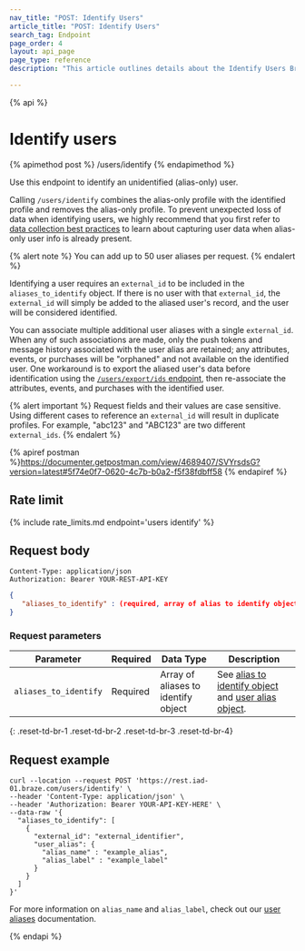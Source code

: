 ```yaml
---
nav_title: "POST: Identify Users"
article_title: "POST: Identify Users"
search_tag: Endpoint
page_order: 4
layout: api_page
page_type: reference
description: "This article outlines details about the Identify Users Braze endpoint."

---
```

{% api %}
# Identify users
{% apimethod post %}
/users/identify
{% endapimethod %}

Use this endpoint to identify an unidentified (alias-only) user. 

Calling `/users/identify` combines the alias-only profile with the identified profile and removes the alias-only profile. To prevent unexpected loss of data when identifying users, we highly recommend that you first refer to [data collection best practices]({{site.baseurl}}/user_guide/data_and_analytics/user_data_collection/best_practices/#capturing-user-data-when-alias-only-user-info-is-already-present) to learn about capturing user data when alias-only user info is already present.

{% alert note %}
You can add up to 50 user aliases per request.
{% endalert %}

Identifying a user requires an `external_id` to be included in the `aliases_to_identify` object. If there is no user with that `external_id`, the `external_id` will simply be added to the aliased user's record, and the user will be considered identified.

You can associate multiple additional user aliases with a single `external_id`. When any of such associations are made, only the push tokens and message history associated with the user alias are retained; any attributes, events, or purchases will be "orphaned" and not available on the identified user. One workaround is to export the aliased user's data before identification using the [`/users/export/ids` endpoint]({{site.baseurl}}/api/endpoints/export/user_data/post_user_identify/), then re-associate the attributes, events, and purchases with the identified user.

{% alert important %}
Request fields and their values are case sensitive. Using different cases to reference an `external_id` will result in duplicate profiles. For example, "abc123" and "ABC123" are two different `external_ids`.
{% endalert %}

{% apiref postman %}https://documenter.getpostman.com/view/4689407/SVYrsdsG?version=latest#5f74e0f7-0620-4c7b-b0a2-f5f38fdbff58 {% endapiref %}

## Rate limit

{% include rate_limits.md endpoint='users identify' %}

## Request body

```
Content-Type: application/json
Authorization: Bearer YOUR-REST-API-KEY
```

```json
{
   "aliases_to_identify" : (required, array of alias to identify objects)
}
```

### Request parameters

| Parameter | Required | Data Type | Description |
| -----------|----------| --------|------- |
| `aliases_to_identify` | Required | Array of aliases to identify object | See [alias to identify object]({{site.baseurl}}/api/objects_filters/aliases_to_identify/) and [user alias object]({{site.baseurl}}/api/objects_filters/user_alias_object/). |
{: .reset-td-br-1 .reset-td-br-2 .reset-td-br-3  .reset-td-br-4}

## Request example
```
curl --location --request POST 'https://rest.iad-01.braze.com/users/identify' \
--header 'Content-Type: application/json' \
--header 'Authorization: Bearer YOUR-API-KEY-HERE' \
--data-raw '{
  "aliases_to_identify": [
    {
      "external_id": "external_identifier",
      "user_alias": {
        "alias_name" : "example_alias",
        "alias_label" : "example_label"
      }
    }
  ]
}'
```

For more information on `alias_name` and `alias_label`, check out our [user aliases]({{site.baseurl}}/user_guide/data_and_analytics/user_data_collection/user_profile_lifecycle/#user-aliases) documentation.

{% endapi %}

